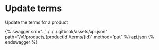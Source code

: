# Update terms

Update the terms for a product.

{% swagger src="../../../../.gitbook/assets/api.json" path="/v1/products/{productId}/terms/{id}" method="put" %}
[api.json](../../../../.gitbook/assets/api.json)
{% endswagger %}
